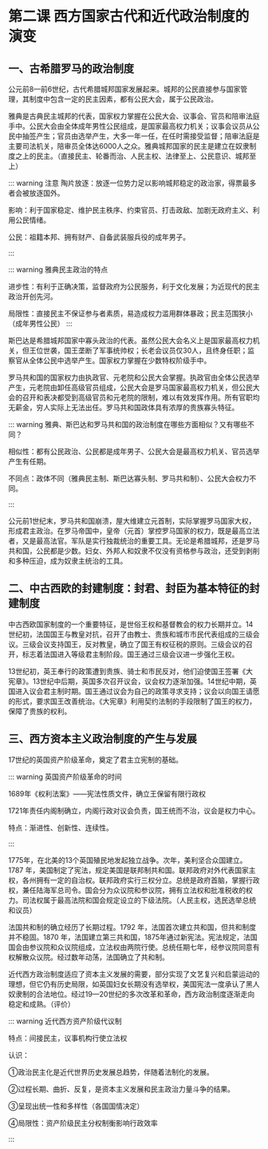 # 第二课 西方国家古代和近代政治制度的演变

## 一、古希腊罗马的政治制度

公元前8—前6世纪，古代希腊城邦国家发展起来。城邦的公民直接参与国家管理，其制度中包含一定的民主因素，都有公民大会，属于公民政治。

雅典是古典民主城邦的代表，国家权力掌握在公民大会、议事会、官员和陪审法庭手中。公民大会由全体成年男性公民组成，是国家最高权力机关；议事会议员从公民中抽签产生；官员由选举产生，大多一年一任，在任时需接受监督；陪审法庭是主要司法机关，陪审员全体达6000人之众。雅典城邦国家的民主是建立在奴隶制度之上的民主。（直接民主、轮番而治、人民主权、法律至上、公民意识、城邦至上）

::: warning 注意
陶片放逐：放逐一位势力足以影响城邦稳定的政治家，得票最多者会被放逐国外。

影响：利于国家稳定、维护民主秩序、约束官员、打击政敌、加剧无政府主义、利用公民情绪。

公民：祖籍本邦、拥有财产、自备武装服兵役的成年男子。

:::

::: warning 雅典民主政治的特点

进步性：有利于正确决策，监督政府为公民服务，利于文化发展；为近现代的民主政治开创先河。

局限性：直接民主不保证参与者素质，易造成权力滥用群体暴政；民主范围狭小（成年男性公民）
:::

斯巴达是希腊城邦国家中寡头政治的代表。虽然公民大会名义上是国家最高权力机关，但王位世袭，国王垄断了军事统帅权；长老会议员仅30人，且终身任职；监察官从全体公民中选举产生。国家权力掌握在少数特权阶级手中。

罗马共和国的国家权力由执政官、元老院和公民大会掌握。执政官由全体公民选举产生，元老院由卸任高级官员组成，公民大会是罗马国家最高权力机关，但公民大会的召开和表决都受到高级官员和元老院的限制，难以有效发挥作用。所有官职均无薪金，穷人实际上无法出任。罗马共和国政体具有浓厚的贵族寡头特征。

::: warning 雅典、斯巴达和罗马共和国的政治制度在哪些方面相似？又有哪些不同？

相似性：都有公民政治、公民都是成年男子、公民大会是最高权力机关、官员选举产生有任期。

不同点：政体不同（雅典民主制、斯巴达寡头制、罗马共和制）、公民大会权力不同。

:::

公元前1世纪末，罗马共和国崩溃，屋大维建立元首制，实际掌握罗马国家大权，形成君主政治。在罗马帝国中，皇帝（元首）掌控罗马国家的权力，既是最高立法者，又是最高法官。军队是实行独裁统治的重要工具。无论是希腊城邦，还是罗马共和国，公民都是少数。妇女、外邦人和奴隶不仅没有资格参与政治，还受到剥削和多种压迫，成为奴隶主统治的工具。

## 二、中古西欧的封建制度：封君、封臣为基本特征的封建制度

中古西欧国家制度的一个重要特征，是世俗王权和基督教会的权力长期并立。14世纪初，法国国王与教皇对抗，召开了由教士、贵族和城市市民代表组成的三级会议。三级会议支持国王，反对教皇，确立了国王有权征税的原则。三级会议的召开，标志着法国进入等级君主制阶段。国王通过三级会议进一步强化王权。

13世纪初，英王奉行的政策遭到贵族、骑士和市民反对，他们迫使国王签署《大宪章》。13世纪中后期，英国多次召开议会，议会权力逐渐加强。14世纪中期，英国进入议会君主制时期。国王通过议会为自己的政策寻求支持；议会以向国王请愿的形式，要求国王改善统治。《大宪章》利用契约法制的手段限制了国王的权力，保障了贵族的权利。

## 三、西方资本主义政治制度的产生与发展

17世纪的英国资产阶级革命，奠定了君主立宪制的基础。

::: warning 英国资产阶级革命的时间

1689年《权利法案》——宪法性质文件，确立王保留有限行政权

1721年责任内阁制确立，内阁行政对议会负责，国王统而不治，议会是权力中心。

特点：渐进性、创新性、连续性。

:::

1775年，在北美的13个英国殖民地发起独立战争。次年，美利坚合众国建立。1787 年，美国制定了宪法，规定美国是联邦制共和国。联邦政府对外代表国家主权，各州拥有一定的自治权。联邦政府实行三权分立。总统是政府首脑，掌握行政权，兼任陆海军总司令。国会分为众议院和参议院，拥有立法权和批准税收的权力。司法权属于最高法院和国会规定设立的下级法院。（人民主权，选民选举总统和议员）

法国共和制的确立经历了长期过程。1792 年，法国首次建立共和国，但共和制度并不稳固。1870 年，法国建立第三共和国，1875年通过新宪法。宪法规定，法国国会由参议院和众议院组成，立法权由两院行使。总统任期七年，经参议院同意有权解散众议院。经过数年动荡，法国确立了共和制。

近代西方政治制度适应了资本主义发展的需要，部分实现了文艺复兴和启蒙运动的理想，但它仍有历史局限，如英国妇女长期没有选举权，美国宪法一度承认了黑人奴隶制的合法地位。经过19—20世纪的多次改革和革命，西方政治制度逐渐走向稳定和成熟。（评价）

::: warning 近代西方资产阶级代议制

特点：间接民主，议事机构行使立法权

认识：

①政治民主化是近代世界历史发展总趋势，伴随着法制化的发展。

②过程长期、曲折、反复，是资本主义发展和民主政治力量斗争的结果。

③呈现出统一性和多样性（各国国情决定）

④局限性：资产阶级民主分权制衡影响行政效率

:::
